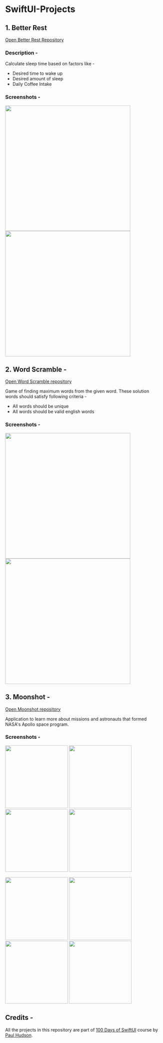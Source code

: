 # SwiftUI-Projects

## 1. Better Rest

[Open Better Rest Repository](https://github.com/anup-deshpande/SwiftUI-Projects/tree/master/BetterRest)

### Description -
Calculate sleep time based on factors like -
- Desired time to wake up
- Desired amount of sleep
- Daily Coffee Intake

### Screenshots -
<p float="left">
  <img src= "https://user-images.githubusercontent.com/42949670/97924422-a2620a00-1d2d-11eb-939a-4aab09ff01f9.png" width="400" height: "400"/>
  <img src= "https://user-images.githubusercontent.com/42949670/97924423-a2620a00-1d2d-11eb-8fea-dbe9b06875f1.png" width="400" height: "400"/> 
</p>

## 2. Word Scramble - 

[Open Word Scramble repository](https://github.com/anup-deshpande/SwiftUI-Projects/tree/master/Word%20Scramble)

Game of finding maximum words from the given word.
These solution words should satisfy following criteria -
- All words should be unique
- All words should be valid english words

### Screenshots -
<p float="left">
  <img src= "https://user-images.githubusercontent.com/42949670/98185660-1392f000-1edb-11eb-873a-817ed765f606.png" width="400" height: "400"/>
  <img src= "https://user-images.githubusercontent.com/42949670/98185942-b5b2d800-1edb-11eb-8a1c-e6968abb4061.png" width="400" height: "400"/> 
</p>

## 3. Moonshot -

[Open Moonshot repository](https://github.com/anup-deshpande/SwiftUI-Projects/tree/master/MoonShot)

Application to learn more about missions and astronauts that formed NASA's Apollo space program.

### Screenshots -
<p float="left">
  <img src= "https://user-images.githubusercontent.com/42949670/98466443-8206d500-219d-11eb-9299-6a5d5c559e03.png" width="200" height: "350"/>
  <img src= "https://user-images.githubusercontent.com/42949670/98466444-829f6b80-219d-11eb-8885-450f09700573.png" width="200" height: "350"/> 
  <img src= "https://user-images.githubusercontent.com/42949670/98466448-83380200-219d-11eb-9741-fbf54668de6b.png" width="200" height: "350"/> 
  <img src= "https://user-images.githubusercontent.com/42949670/98466449-83380200-219d-11eb-8fc7-c628e056dd41.png" width="200" height: "350"/> 
</p>

<p float="left">
   <img src= "https://user-images.githubusercontent.com/42949670/98466445-829f6b80-219d-11eb-8afe-12e41fde2d07.png" width="200" height: "350"/> 
   <img src= "https://user-images.githubusercontent.com/42949670/98466446-829f6b80-219d-11eb-88bf-d021c7f45a2b.png" width="200" height: "350"/> 
   <img src= "https://user-images.githubusercontent.com/42949670/98466447-829f6b80-219d-11eb-97e5-e158de4a701d.png" width="200" height: "350"/> 
   <img src= "https://user-images.githubusercontent.com/42949670/98466450-83380200-219d-11eb-8c58-d52d8f8e76b1.png" width="200" height: "350"/> 
</p>


## Credits -
All the projects in this repository are part of [100 Days of SwiftUI](https://www.hackingwithswift.com/100/swiftui) course by [Paul Hudson](https://twitter.com/twostraws).
